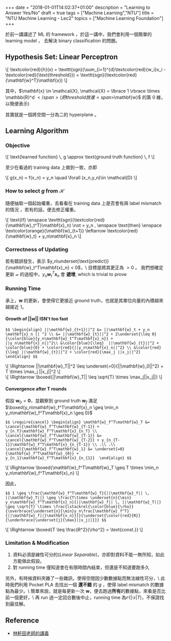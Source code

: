 +++
date = "2018-01-01T14:02:37+01:00"
description = "Learning to Answer Yes/No"
draft = true
tags = ["Machine Learning","NTU"]
title =  "NTU Machine Learning - Lec2"
topics = ["Machine Learning Foundation"]
+++


<!--more-->

於前一講講述了 ML 的 framework ，於這一講中，我們會利用一個簡單的 learning model ， 去解決 binary classification 的問題。

## Hypothesis Set: Linear Perceptron

<div>
\[
\textcolor{red}{h}(x) = \texttt{sgn}(\sum_{i=1}^{d}\textcolor{red}{w_i}x_i - \textcolor{red}{\text{threshold}}) = \texttt{sgn}(\textcolor{red}{\mathbf{w}^T}\mathbf{x})
\]
</div>

其中，<span>$\mathbf{x} \in \mathcal{X}, \mathcal{X} = \lbrace 1 \rbrace \times \mathbb{R}^d $</span> (把 threshold 放進 <span>$\mathbf{w}$</span> 的第 0 維，以簡便表示)

其實就是一個將空間一分為二的 hyperplane 。

## Learning Algorithm

### Objective

<div>
\[
  \text{learned function} \, g \approx \text{ground truth function} \, f
\]
</div>

至少在看過的 training data 上做到一致，亦即

<div>
\[
g(x_n) = f(x_n) = y_n \quad \forall (x_n,y_n)\in \mathcal{D} 
\]
</div>

### How to select <span>$g$</span> from <span>$\mathcal{H}$</span>

隨便抽取一個起始權重，去看看在 training data 上是否會有與 label mismatch 的情況
，若有的話，便去修正權重。

<div>
\[
 \text{If} \enspace \texttt{sgn}(\textcolor{red}{\mathbf{w}_t^T}\mathbf{x}_n) \not = y_n ,
 \enspace \text{then} \enspace \textcolor{orange}{\mathbf{w}_{t+1}} \leftarrow
 \textcolor{red}{\mathbf{w}_t} + y_n\mathbf{x}_n
\]
</div>

### Correctness of Updating
若有錯誤發生，表示 <span>$y_n\underset{\text{predict}}{\mathbf{w}_t^T\mathbf{x}_n} < 0$</span>，\\
目標是將其更正為 <span>$> 0$</span> 。 我們想確定更新 <span>$\mathcal{w}$</span> 的過程中，<span>$y_n\mathbf{w}_t^T\mathbf{x}_n$</span> 會 **遞增**, which is trivial to prove


### Running Time
承上，<span>$\mathbf{w}$</span> 的更新，會使得它更接近 ground truth，也就是其單位向量的內積越來越接近 <span>$1$</span>。

#### Growth of <span>$||\mathbf{w}||$</span> ISN't too fast

``$$
\begin{align}
||\mathbf{w}_{t+1}||^2 &= ||\mathbf{w}_t + y_n \mathbf{x}_n || ^2 \\
&= ||\mathbf{w}_{t}||^2 + 2\underset{\leq 0}{\color{blue}{y_n\mathbf{w}_t^T\mathbf{x}_n}} + ||y_n\mathbf{x}_n||^2\\
&\color{blue}{\leq}  ||\mathbf{w}_{t}||^2 + \color{blue}{0} + \color{red}{||y_n\mathbf{x}_n||^2} \\
&\color{red}{\leq} ||\mathbf{w}_{t}||^2 + \color{red}{\max_j ||x_j||^2}
\end{align}
$$``

<div>
\[
\Rightarrow ||\mathbf{w}_T||^2 \leq \underset{=0}{||\mathbf{w}_0||^2} + T \times \max_j
||x_j||^2
\]
</div>

<div>
\[
\Rightarrow \boxed{||\mathbf{w}_T|| \leq \sqrt{T} \times \max_j||x_j||}
\]
</div>

#### Convergence after T rounds
假設 <span>$\mathbf{w}_0 = \mathbf{0}$</span>，並觀察到 ground truth
<span>$\mathbf{w}_f$</span> 滿足 <span>$\boxed{y_n\mathbf{w}_f^T\mathbf{x}_n \geq \min_n y_n\mathbf{w}_f^T\mathbf{x}_n \geq 0}$</span>

``$$
\require{cancel}
\begin{align}
\mathbf{w}_f^T\mathbf{w}_T &= \cancel{\mathbf{w}_f^T\mathbf{w}_{T-1}} + y_{n_T}\mathbf{w}_f^T\mathbf{x}_{n_T} \\
\cancel{\mathbf{w}_f^T\mathbf{w}_{T-1}} &= \cancel{\mathbf{w}_f^T\mathbf{w}_{T-2}} + y_{n_{T-1}}\mathbf{w}_f^T\mathbf{x}_{n_{T-1}} \\
.\\
.\\
\cancel{\mathbf{w}_f^T\mathbf{w}_1} &= \underset{=0}{\mathbf{w}_f^T\mathbf{w}_{0}} + y_{n_1}\mathbf{w}_f^T\mathbf{x}_{n_{1}} 
\end{align}
$$``

<div>
\[
\Rightarrow \boxed{\mathbf{w}_f^T\mathbf{w}_T  \geq T \times \min_n y_n\mathbf{w}_f^T\mathbf{x}_n}
\]
</div>

因此，

``$$
1 \geq \frac{\mathbf{w}_f^T\mathbf{w}_T}{||\mathbf{w}_f|| \, ||\mathbf{w}_T||}
\geq \frac{T\times \underset{n}{\min} y_n\mathbf{w}_f^T\mathbf{x}_n}{||\mathbf{w}_f|| \, ||\mathbf{w}_T||} \geq \sqrt{T} \times \frac{\stackrel{\color{blue}{\rho}}{\overbrace{\underset{n}{\min}y_n\frac{\mathbf{w}_f^T}{||\mathbf{w}_f||}\mathbf{x_n}}}}{\underset{\color{red}{R}}{\underbrace{\underset{j}{\max}||x_j||}}}
$$``


<div>
\[
\Rightarrow \boxed{T \leq \frac{R^2}{\rho^2} = \text{const.}}
\]
</div>



<!--T &\leq \frac{\mathbf{w}_f^T\mathbf{w}_T}{\underset{n}{\min} y_n\mathbf{w}_f^T\mathbf{x}_n} \times \frac{||\mathbf{w}_f|| \, ||\mathbf{w}_T||}{||\mathbf{w}_f||\,||\mathbf{w}_T||}\\-->
<!--& \leq 1 \times \frac{}{}-->

### Limitation & Modification
1. 資料必須是線性可分的(*Linear Separable*)，亦即對資料不能一無所知，如此方能做此假設。
2. 對 running time 僅知道會在有限時間內結束，但還是不知道要跑多久

另外，有時候資料夾雜了一些雜訊，使得空間因少數數據點而無法線性可分，\\
此時我們利用 Pocket PLA 去找出一個 **還不錯** 的 <span>$g$</span> ，使得 label mismatch 的數據點為最少。\\
簡單來說，就是每更新一次 <span>$\mathbf{w}$</span>，便去跑過**所有**的數據點，來看是否比前一個更好，\\
再 run 過一定回合數後中止，running time 為<span>$\mathcal{O}(|\mathcal{D}|T)$</span>，不保證找到最佳解。


## Reference

* [林軒田老師的講義](https://www.csie.ntu.edu.tw/~htlin/course/ml15fall/doc/01_handout.pdf)
